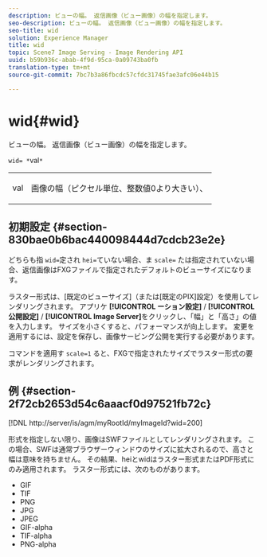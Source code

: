```yaml
---
description: ビューの幅。 返信画像（ビュー画像）の幅を指定します。
seo-description: ビューの幅。 返信画像（ビュー画像）の幅を指定します。
seo-title: wid
solution: Experience Manager
title: wid
topic: Scene7 Image Serving - Image Rendering API
uuid: b59b936c-abab-4f9d-95ca-0a09743ba0fb
translation-type: tm+mt
source-git-commit: 7bc7b3a86fbcdc57cfdc31745fae3afc06e44b15

---
```



# wid{#wid}

ビューの幅。 返信画像（ビュー画像）の幅を指定します。

`wid= *`val`*`

<table id="simpletable_8229FEFB366F4A799C206FD3E3C601BA"> 
 <tr class="strow"> 
  <td class="stentry"> <p><span class="codeph"> <span class="varname"> val</span></span> </p> </td> 
  <td class="stentry"> <p>画像の幅（ピクセル単位、整数値0より大きい）、 </p></td> 
 </tr> 
</table>

## 初期設定 {#section-830bae0b6bac440098444d7cdcb23e2e}

どちらも指 `wid=`定され `hei=`ていない場合、ま `scale=` たは指定されていない場合、返信画像はFXGファイルで指定されたデフォルトのビューサイズになります。

ラスター形式は、[既定のビューサイズ]（または[既定のPIX]設定）を使用してレンダリングされます。 アプリケ **[!UICONTROL ーション設定]** / **[!UICONTROL 公開設定]** / **[!UICONTROL Image Server]**&#x200B;をクリックし、「幅」と「高さ」の値を入力します。 サイズを小さくすると、パフォーマンスが向上します。 変更を適用するには、設定を保存し、画像サービング公開を実行する必要があります。

コマンドを適用す `scale=1` ると、FXGで指定されたサイズでラスター形式の要求がレンダリングされます。

## 例 {#section-2f72cb2653d54c6aaacf0d97521fb72c}

[!DNL http://server/is/agm/myRootId/myImageId?wid=200]

形式を指定しない限り、画像はSWFファイルとしてレンダリングされます。 この場合、SWFは通常ブラウザーウィンドウのサイズに拡大されるので、高さと幅は意味を持ちません。 その結果、heiとwidはラスター形式またはPDF形式にのみ適用されます。 ラスター形式には、次のものがあります。

* GIF
* TIF
* PNG
* JPG
* JPEG
* GIF-alpha
* TIF-alpha
* PNG-alpha

